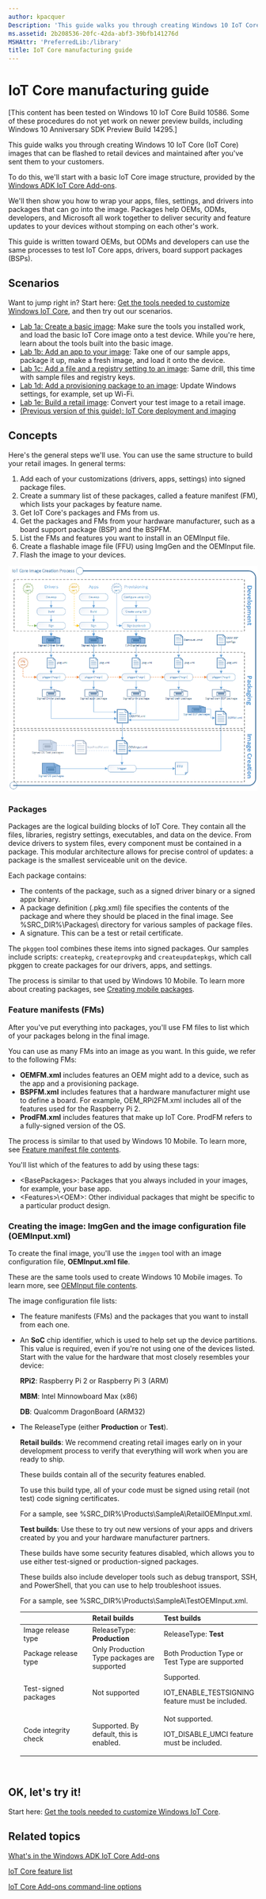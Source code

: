 ```yaml
---
author: kpacquer
Description: 'This guide walks you through creating Windows 10 IoT Core (IoT Core) images that can be flashed to retail devices and maintained after they have been delivered to your customers.'
ms.assetid: 2b208536-20fc-42da-abf3-39bfb141276d
MSHAttr: 'PreferredLib:/library'
title: IoT Core manufacturing guide
---
```


# IoT Core manufacturing guide


\[This content has been tested on Windows 10 IoT Core Build 10586. Some of these procedures do not yet work on newer preview builds, including Windows 10 Anniversary SDK Preview Build 14295.\]

This guide walks you through creating Windows 10 IoT Core (IoT Core) images that can be flashed to retail devices and maintained after you've sent them to your customers.

To do this, we'll start with a basic IoT Core image structure, provided by the [Windows ADK IoT Core Add-ons](iot-core-adk-addons.md).

We'll then show you how to wrap your apps, files, settings, and drivers into packages that can go into the image. Packages help OEMs, ODMs, developers, and Microsoft all work together to deliver security and feature updates to your devices without stomping on each other's work.

This guide is written toward OEMs, but ODMs and developers can use the same processes to test IoT Core apps, drivers, board support packages (BSPs).

## <span id="Scenarios"></span><span id="scenarios"></span><span id="SCENARIOS"></span>Scenarios


Want to jump right in? Start here: [Get the tools needed to customize Windows IoT Core](set-up-your-pc-to-customize-iot-core.md), and then try out our scenarios.

-   [Lab 1a: Create a basic image](create-a-basic-image.md): Make sure the tools you installed work, and load the basic IoT Core image onto a test device. While you're here, learn about the tools built into the basic image.
-   [Lab 1b: Add an app to your image](deploy-your-app-with-a-standard-board.md): Take one of our sample apps, package it up, make a fresh image, and load it onto the device.
-   [Lab 1c: Add a file and a registry setting to an image](add-a-registry-setting-to-an-image.md): Same drill, this time with sample files and registry keys.
-   [Lab 1d: Add a provisioning package to an image](add-a-provisioning-package-to-an-image.md): Update Windows settings, for example, set up Wi-Fi.
-   [Lab 1e: Build a retail image](build-retail-image.md): Convert your test image to a retail image.
-   [(Previous version of this guide): IoT Core deployment and imaging](iot-core-deployment-and-imaging.md)
## <span id="Concepts"></span><span id="concepts"></span><span id="CONCEPTS"></span>Concepts


Here's the general steps we'll use. You can use the same structure to build your retail images. In general terms:

1.  Add each of your customizations (drivers, apps, settings) into signed package files.
2.  Create a summary list of these packages, called a feature manifest (FM), which lists your packages by feature name.
3.  Get IoT Core's packages and FMs from us.
4.  Get the packages and FMs from your hardware manufacturer, such as a board support package (BSP) and the BSPFM.
5.  List the FMs and features you want to install in an OEMInput file.
6.  Create a flashable image file (FFU) using ImgGen and the OEMInput file.
7.  Flash the image to your devices.

![iot core image creation process](images/oemworkflow.png)

### <span id="Packages"></span><span id="packages"></span><span id="PACKAGES"></span>Packages

Packages are the logical building blocks of IoT Core. They contain all the files, libraries, registry settings, executables, and data on the device. From device drivers to system files, every component must be contained in a package. This modular architecture allows for precise control of updates: a package is the smallest serviceable unit on the device.

Each package contains:
-   The contents of the package, such as a signed driver binary or a signed appx binary.
-   A package definition (.pkg.xml) file specifies the contents of the package and where they should be placed in the final image. See %SRC\_DIR%\\Packages\\ directory for various samples of package files.
-   A signature. This can be a test or retail certificate.

The `pkggen` tool combines these items into signed packages. Our samples include scripts: `createpkg`, `createprovpkg` and `createupdatepkgs`, which call pkggen to create packages for our drivers, apps, and settings.

The process is similar to that used by Windows 10 Mobile. To learn more about creating packages, see [Creating mobile packages](https://msdn.microsoft.com/library/dn756642).

### <span id="Feature_manifests__FMs_"></span><span id="feature_manifests__fms_"></span><span id="FEATURE_MANIFESTS__FMS_"></span>Feature manifests (FMs)

After you've put everything into packages, you'll use FM files to list which of your packages belong in the final image.

You can use as many FMs into an image as you want. In this guide, we refer to the following FMs:

-   **OEMFM.xml** includes features an OEM might add to a device, such as the app and a provisioning package.
-   **BSPFM.xml** includes features that a hardware manufacturer might use to define a board. For example, OEM\_RPi2FM.xml includes all of the features used for the Raspberry Pi 2.
-   **ProdFM.xml** includes features that make up IoT Core. ProdFM refers to a fully-signed version of the OS.

The process is similar to that used by Windows 10 Mobile. To learn more, see [Feature manifest file contents](https://msdn.microsoft.com/library/windows/hardware/dn756745).

You'll list which of the features to add by using these tags:

-   &lt;BasePackages&gt;: Packages that you always included in your images, for example, your base app.
-   &lt;Features&gt;\\&lt;OEM&gt;: Other individual packages that might be specific to a particular product design.

### <span id="Creating_the_image__ImgGen_and_the_image_configuration_file__OEMInput.xml_"></span><span id="creating_the_image__imggen_and_the_image_configuration_file__oeminput.xml_"></span><span id="CREATING_THE_IMAGE__IMGGEN_AND_THE_IMAGE_CONFIGURATION_FILE__OEMINPUT.XML_"></span>Creating the image: ImgGen and the image configuration file (OEMInput.xml)

To create the final image, you'll use the `imggen` tool with an image configuration file, **OEMInput.xml file**.

These are the same tools used to create Windows 10 Mobile images. To learn more, see [OEMInput file contents](https://msdn.microsoft.com/library/windows/hardware/dn756778).

The image configuration file lists:

-   The feature manifests (FMs) and the packages that you want to install from each one.
-   An **SoC** chip identifier, which is used to help set up the device partitions. This value is required, even if you're not using one of the devices listed. Start with the value for the hardware that most closely resembles your device:

    **RPi2**: Raspberry Pi 2 or Raspberry Pi 3 (ARM)

    **MBM**: Intel Minnowboard Max (x86)

    **DB**: Qualcomm DragonBoard (ARM32)

-   The ReleaseType (either **Production** or **Test**).

    **Retail builds**: We recommend creating retail images early on in your development process to verify that everything will work when you are ready to ship.

    These builds contain all of the security features enabled.

    To use this build type, all of your code must be signed using retail (not test) code signing certificates.

    For a sample, see %SRC\_DIR%\\Products\\SampleA\\RetailOEMInput.xml.

    **Test builds**: Use these to try out new versions of your apps and drivers created by you and your hardware manufacturer partners.

    These builds have some security features disabled, which allows you to use either test-signed or production-signed packages.

    These builds also include developer tools such as debug transport, SSH, and PowerShell, that you can use to help troubleshoot issues.

    For a sample, see %SRC\_DIR%\\Products\\SampleA\\TestOEMInput.xml.

    <table>
    <colgroup>
    <col width="33%" />
    <col width="33%" />
    <col width="33%" />
    </colgroup>
    <thead>
    <tr class="header">
    <th align="left"></th>
    <th align="left">Retail builds</th>
    <th align="left">Test builds</th>
    </tr>
    </thead>
    <tbody>
    <tr class="odd">
    <td align="left">Image release type</td>
    <td align="left">ReleaseType: <strong>Production</strong></td>
    <td align="left">ReleaseType: <strong>Test</strong></td>
    </tr>
    <tr class="even">
    <td align="left">Package release type</td>
    <td align="left">Only Production Type packages are supported</td>
    <td align="left">Both Production Type or Test Type are supported</td>
    </tr>
    <tr class="odd">
    <td align="left">Test-signed packages</td>
    <td align="left">Not supported</td>
    <td align="left">Supported.
    <p>IOT_ENABLE_TESTSIGNING feature must be included.</p></td>
    </tr>
    <tr class="even">
    <td align="left">Code integrity check</td>
    <td align="left">Supported. By default, this is enabled.</td>
    <td align="left">Not supported.
    <p>IOT_DISABLE_UMCI feature must be included.</p></td>
    </tr>
    </tbody>
    </table>

     

## <span id="OK__let_s_try_it_"></span><span id="ok__let_s_try_it_"></span><span id="OK__LET_S_TRY_IT_"></span>OK, let's try it!


Start here: [Get the tools needed to customize Windows IoT Core](set-up-your-pc-to-customize-iot-core.md).

## <span id="related_topics"></span>Related topics


[What's in the Windows ADK IoT Core Add-ons](iot-core-adk-addons.md)

[IoT Core feature list](iot-core-feature-list.md)

[IoT Core Add-ons command-line options](iot-core-adk-addons-command-line-options.md)

 

 



